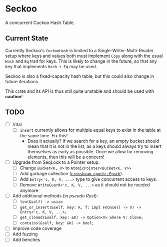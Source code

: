 # Seckoo

A concurrent Cuckoo Hash Table.

## Current State

Currently Seckoo's `CuckooHash` is limited to a Single-Writer-Multi-Reader setup where keys and values both must implement `Copy` along with the usual `Hash` and `Eq` trait for keys. This is likely to change in the future, so that any key that implements `Hash + Eq` may be used.

Seckoo is also a fixed-capacity hash table, but this could also change in future iterations.

This crate and its API is thus still quite unstable and should be used with **caution**!

## TODO

- [ ] Vital
  - [ ] `insert` currently allows for multiple equal keys to exist in the table at the same time. Fix this!
    - Does it actually? If we search for a key, an empty bucket should mean that it is not in the list, as a keys should always try to insert themselves as early as possible. Once we allow for removing elements, then this will be a concern!
- [ ] Upgrade from SeqLock to a Pointer setup.
  - [ ] Change `Bucket<K, V>` to `AtomicPointer<Bucket<K, V>>`
  - [ ] Add garbage collection ([`crossbeam_epoch::Epoch`](https://crates.io/crates/crossbeam-epoch)).
  - [ ] Add `Entry<'c, K, V, ...>` type to give concurrent access to keys.
  - [ ] Remove `WriteGuard<'c, K, V, ...>` as it should not be needed anymore
- [ ] Add additional methods (in _pseudo Rust_):
  - [ ] `len(&self) -> usize`
  - [ ] `get_or_insert(&self, key: K, f: impl FnOnce() -> V) -> Entry<'c, K, V, ...>;`
  - [ ] `get_cloned(&self, key: &K) -> Option<V> where V: Clone;`
  - [ ] `contains(&self, key: &K) -> bool;`
- [ ] Improve code coverage
- [ ] Add fuzzing
- [ ] Add benches
